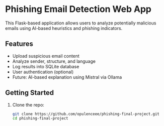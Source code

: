 # Phishing Email Detection Web App

This Flask-based application allows users to analyze potentially malicious emails using AI-based heuristics and phishing indicators.

## Features

- Upload suspicious email content
- Analyze sender, structure, and language
- Log results into SQLite database
- User authentication (optional)
- Future: AI-based explanation using Mistral via Ollama

## Getting Started

1. Clone the repo:
   ```bash
   git clone https://github.com/opulenceee/phishing-final-project.git
   cd phishing-final-project
   ```

